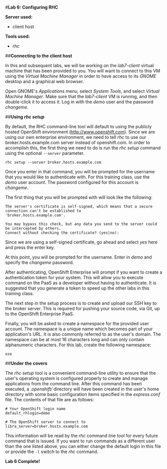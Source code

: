 #**Lab 6: Configuring RHC**

**Server used:**

* client host

**Tools used:**

* *rhc*

##**Connecting to the client host**

In this and subsequent labs, we will be working on the *lab7-client* virtual machine that has been provided to you.  You will want to connect to this VM using the *Virtual Machine Manager* in order to have access to its *GNOME* desktop and a graphical web browser.

Open GNOME's *Applications* menu, select *System Tools*, and select *Virtual Machine Manager*.  Make sure that the *lab7-client* VM is running, and then double-click it to access it.  Log in with the *demo* user and the password *changeme*.

##**Using *rhc setup***

By default, the RHC command-line tool will default to using the publicly hosted OpenShift environment (http://www.openshift.com).  Since we are using our own enterprise environment, we need to tell *rhc* to use our broker.hosts.example.com server instead of openshift.com.  In order to accomplish this, the first thing we need to do is run the *rhc setup* command using the optional `--server` parameter.

	rhc setup --server broker.hosts.example.com

Once you enter in that command, you will be prompted for the username that you would like to authenticate with.  For this training class, use the *demo* user account.  The password configured for this account is *changeme*.

The first thing that you will be prompted with will look like the following:

	The server's certificate is self-signed, which means that a secure connection can't be established to
	'broker.hosts.example.com'.
	
	You may bypass this check, but any data you send to the server could be intercepted by others.
	Connect without checking the certificate? (yes|no):

Since we are using a self-signed certificate, go ahead and select *yes* here and press the enter key.

At this point, you will be prompted for the username.  Enter in *demo* and specify the *changeme* password.

After authenticating, OpenShift Enterprise will prompt if you want to create a authentication token for your system.  This will allow you to execute command on the PaaS as a developer without having to authenticate.  It is suggested that you generate a token to speed up the other labs in this training class.

The next step in the setup process is to create and upload our SSH key to the broker server.  This is required for pushing your source code, via Git, up to the OpenShift Enterprise PaaS.

Finally, you will be asked to create a namespace for the provided user account.  The namespace is a unique name which becomes part of your application's URL. It is also commonly referred to as the user's domain. The namespace can be at most 16 characters long and can only contain alphanumeric characters. For this lab, create the following namespace:

	ose

##**Under the covers**

The *rhc setup* tool is a convenient command-line utility to ensure that the user's operating system is configured properly to create and manage applications from the command line.  After this command has been executed, a *.openshift/* directory will have been created in the user's home directory with some basic configuration items specified in the *express.conf* file.  The contents of that file are as follows:

	# Your OpenShift login name
	default_rhlogin=demo

	# The OpenShift server to connect to
	libra_server=broker.hosts.example.com

This information will be read by the *rhc* command line tool for every future command that is issued.  If you want to run commands as a different user than the one listed above, you can either change the default login in this file or provide the `-l` switch to the *rhc* command.


**Lab 6 Complete!**

<!--BREAK-->

